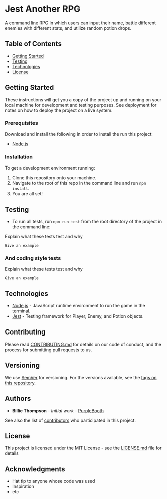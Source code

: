 # Jest Another RPG

A command line RPG in which users can input their name, battle different enemies with different stats, and utilize random potion drops.

## Table of Contents
- [Getting Started](#getting-started)
- [Testing](#testing)
- [Technologies](#technologies)
- [License](#license)

## Getting Started

These instructions will get you a copy of the project up and running on your local machine for development and testing purposes. See deployment for notes on how to deploy the project on a live system.

### Prerequisites

Download and install the following in order to install the run this project:
- [Node.js](https://nodejs.dev/learn/how-to-install-nodejs)

### Installation

To get a development environment running:

1. Clone this repository onto your machine.
2. Navigate to the root of this repo in the command line and run `npm install`.
3. You are all set!

## Testing
- To run all tests, run `npm run test` from the root directory of the project in the command line:


Explain what these tests test and why

```
Give an example
```

### And coding style tests

Explain what these tests test and why

```
Give an example
```

## Technologies

* [Node.js](https://nodejs.org/en/docs/) - JavaScript runtime environment to run the game in the terminal.
* [Jest](https://jestjs.io/) - Testing framework for Player, Enemy, and Potion objects.

## Contributing

Please read [CONTRIBUTING.md](https://gist.github.com/PurpleBooth/b24679402957c63ec426) for details on our code of conduct, and the process for submitting pull requests to us.

## Versioning

We use [SemVer](http://semver.org/) for versioning. For the versions available, see the [tags on this repository](https://github.com/your/project/tags). 

## Authors

* **Billie Thompson** - *Initial work* - [PurpleBooth](https://github.com/PurpleBooth)

See also the list of [contributors](https://github.com/your/project/contributors) who participated in this project.

## License

This project is licensed under the MIT License - see the [LICENSE.md](LICENSE.md) file for details

## Acknowledgments

* Hat tip to anyone whose code was used
* Inspiration
* etc
